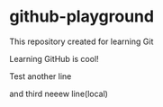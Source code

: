 # github-playground
This repository created for learning Git

Learning GitHub is cool!

Test another line

and third
neeew line(local)
